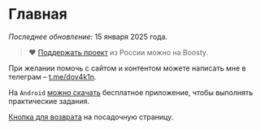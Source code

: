 # Главная

*Последнее обновление:* 15 января 2025 года.

> ♥️ [Поддержать проект](https://boosty.to/tatarcham) из России можно на Boosty.

При желании помочь с сайтом и контентом можете написать мне в телеграм – [t.me/dov4k1n](https://t.me/dov4k1n).

На `Android` [можно скачать](https://t.me/tatar_app) бесплатное приложение, чтобы выполнять практические задания.

[Кнопка для возврата](../index.html) на посадочную страницу.